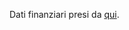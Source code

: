 Dati finanziari presi da [qui](www1.finanze.gov.it/finanze2/analisi_stat/v_4_0_0/contenuti/Redditi_e_principali_variabili_IRPEF_su_base_comunale_CSV_2014.zip).

